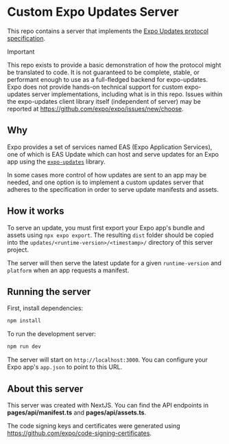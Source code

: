 # Custom Expo Updates Server

This repo contains a server that implements the [Expo Updates protocol specification](https://docs.expo.dev/technical-specs/expo-updates-0).

> [!IMPORTANT]
> This repo exists to provide a basic demonstration of how the protocol might be translated to code. It is not guaranteed to be complete, stable, or performant enough to use as a full-fledged backend for expo-updates. Expo does not provide hands-on technical support for custom expo-updates server implementations, including what is in this repo. Issues within the expo-updates client library itself (independent of server) may be reported at https://github.com/expo/expo/issues/new/choose.

## Why

Expo provides a set of services named EAS (Expo Application Services), one of which is EAS Update which can host and serve updates for an Expo app using the [`expo-updates`](https://github.com/expo/expo/tree/main/packages/expo-updates) library.

In some cases more control of how updates are sent to an app may be needed, and one option is to implement a custom updates server that adheres to the specification in order to serve update manifests and assets.

## How it works

To serve an update, you must first export your Expo app's bundle and assets using `npx expo export`. The resulting `dist` folder should be copied into the `updates/<runtime-version>/<timestamp>/` directory of this server project.

The server will then serve the latest update for a given `runtime-version` and `platform` when an app requests a manifest.

## Running the server

First, install dependencies:

```bash
npm install
```

To run the development server:

```bash
npm run dev
```

The server will start on `http://localhost:3000`. You can configure your Expo app's `app.json` to point to this URL.

## About this server

This server was created with NextJS. You can find the API endpoints in **pages/api/manifest.ts** and **pages/api/assets.ts**.

The code signing keys and certificates were generated using https://github.com/expo/code-signing-certificates.
